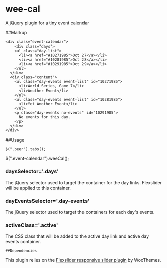 wee-cal
=======

A jQuery plugin for a tiny event calendar

##Markup
```
<div class="event-calendar">    			
	<div class="days">
    <ul class="day-list">
      <li><a href="#10271985">Oct 27</a></li>
      <li><a href="#10281985">Oct 28</a></li>
      <li><a href="#10291985">Oct 29</a></li>
    </ul>
  </div>
  <div class="content">
    <ul class="day-events event-list" id="10271985">
      <li>World Series, Game 7</li>
      <li>Another Event</li>
    </ul>
    <ul class="day-events event-list" id="10281985">
      <li>Yet Another Event</li>
    </ul>
    <p class="day-events no-events" id="10291985">
      No events for this day.
    </p>
  </div>
</div>
```
##Usage
```
$(".beer").tabs();
```
$(".event-calendar").weeCal();
### daysSelector='.days'
The jQuery selector used to target the container for the day links. Flexslider will be applied to this container.
### dayEventsSelector='.day-events'
The jQuery selector used to target the containers for each day's events.
### activeClass='.active'
The CSS class that will be added to the active day link and active day events container.
```
##Dependencies
```
This plugin relies on the <a href="http://flexslider.woothemes.com/">Flexslider responsive slider plugin</a> by WooThemes.
